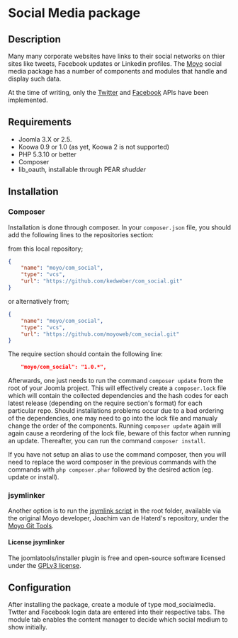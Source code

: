 # Social Media package

## Description

Many many corporate websites have links to their social networks on thier sites like tweets, Facebook updates or Linkedin
profiles. The [Moyo](http://moyoweb.nl) social media package has a number of components and modules that handle and
display such data.

At the time of writing, only the [Twitter](https://twitter.com) and [Facebook](https://facebook.com) APIs have been implemented.

## Requirements

* Joomla 3.X or 2.5.
* Koowa 0.9 or 1.0 (as yet, Koowa 2 is not supported)
* PHP 5.3.10 or better
* Composer
* lib_oauth, installable through PEAR *shudder*

## Installation

### Composer

Installation is done through composer. In your `composer.json` file, you should add the following lines to the repositories
section:

from this local repository;

```json
{
    "name": "moyo/com_social",
    "type": "vcs",
    "url": "https://github.com/kedweber/com_social.git"
}
```

or alternatively from;

```json
{
    "name": "moyo/com_social",
    "type": "vcs",
    "url": "https://github.com/moyoweb/com_social.git"
}
```

The require section should contain the following line:

```json
    "moyo/com_social": "1.0.*",
```

Afterwards, one just needs to run the command `composer update` from the root of your Joomla project. This will 
effectively create a `composer.lock` file which will contain the collected dependencies and the hash codes for 
each latest release \(depending on the require section's format\) for each particular repo. Should installations 
problems occur due to a bad ordering of the dependencies, one may need to go into the lock file and manualy change 
the order of the components. Running `composer update` again will again cause a reordering of the lock file, beware of 
this factor when running an update. Thereafter, you can run the command `composer install`. 

If you have not setup an alias to use the command composer, then you will need to replace the word composer in the previous commands with the 
commands with `php composer.phar` followed by the desired action \(eg. update or install\).

### jsymlinker

Another option is to run the [jsymlink script](https://github.com/derjoachim/moyo-git-tools) in the root folder, available via the original Moyo developer, Joachim van de Haterd's repository, under 
the [Moyo Git Tools](https://github.com/derjoachim/moyo-git-tools).

#### License jsymlinker

The joomlatools/installer plugin is free and open-source software licensed under the [GPLv3 license](https://github.com/derjoachim/joomla-composer/blob/develop/gplv3-license).

## Configuration

After installing the package, create a module of type mod_socialmedia. Twtter and Facebook login data are entered
into their respective tabs. The module tab enables the content manager to decide which social medium to show initially.
